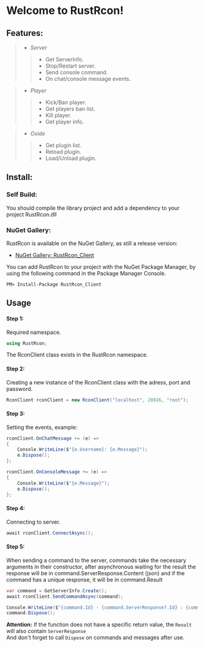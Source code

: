 # Welcome to RustRcon!

## Features:

> * _Server_
> > - Get ServerInfo.
> > - Stop/Restart server.
> > - Send console command.
> > - On chat/console message events.

> * _Player_
> > - Kick/Ban player.
> > - Get players ban list.
> > - Kill player.
> > - Get player info.

> * _Oxide_
> > - Get plugin list.
> > - Reload plugin.
> >  - Load/Unload plugin.

## Install:

### Self Build:

You should compile the library project and add a dependency to your project RustRcon.dll

### NuGet Gallery:

RustRcon is available on the NuGet Gallery, as still a release version:

* [NuGet Gallery: RustRcon_Client](https://www.nuget.org/packages/RustRcon_Client)

You can add RustRcon to your project with the NuGet Package Manager, by using the following command in the Package
Manager Console.

~~~ 
PM> Install-Package RustRcon_Client 
~~~

## Usage

#### Step 1:

Required namespace.

```cs
using RustRcon;
```

The RconClient class exists in the RustRcon namespace.

#### Step 2:

Creating a new instance of the RconClient class with the adress, port and password.

```cs
RconClient rconClient = new RconClient("localhost", 28016, "root");
```

#### Step 3:

Setting the events, example:

```cs
rconClient.OnChatMessage += (e) =>
{
    Console.WriteLine($"{e.Username}: {e.Message}");
    e.Dispose();
};

rconClient.OnConsoleMessage += (e) =>
{
    Console.WriteLine($"{e.Message}");
    e.Dispose();
};
```

#### Step 4:

Connecting to server.

```cs
await rconClient.ConnectAsync();
```

#### Step 5:

When sending a command to the server, commands take the necessary arguments in their constructor, after asynchronous waiting for the result the response will be in command.ServerResponse.Content (json) and if the command has a unique response, it will be in command.Result

```cs
var command = GetServerInfo.Create();
await rconClient.SendCommandAsync(command);

Console.WriteLine($"{command.Id} - {command.ServerResponse?.Id} : {command.Result?.Hostname}");
command.Dispose();
```

**Attention:** If the function does not have a specific return value, the `Result` will also contain `ServerResponse` <br>
And don't forget to call `Dispose` on commands and messages after use.
